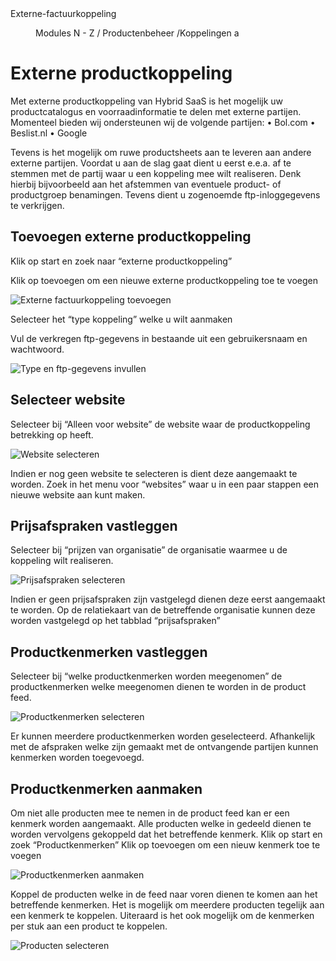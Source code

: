 <properties>
	<page>
		<title>Externe productkoppeling</title>
		<description>Externe-factuurkoppeling</description>
	</page>
	<menu>
		<position>Modules N - Z / Productenbeheer /Koppelingen</position>
		<title>Externe Product koppeling</title>
		<sort>a</sort>
	</menu>
</properties>

# Externe productkoppeling #
Met externe productkoppeling van Hybrid SaaS is het mogelijk uw productcatalogus en voorraadinformatie te delen met externe partijen. Momenteel bieden wij ondersteunen wij de volgende partijen: •	Bol.com
•	Beslist.nl
•	Google

Tevens is het mogelijk om ruwe productsheets aan te leveren aan andere externe partijen.
Voordat u aan de slag gaat dient u eerst e.e.a. af te stemmen met de partij waar u een koppeling mee wilt realiseren. Denk hierbij bijvoorbeeld aan het afstemmen van eventuele product- of productgroep benamingen. Tevens dient u zogenoemde ftp-inloggegevens te verkrijgen. 

## Toevoegen externe productkoppeling ##
Klik op start en zoek naar “externe productkoppeling”

Klik op toevoegen om een nieuwe externe productkoppeling toe te voegen

![Externe factuurkoppeling toevoegen](images/externe_productkoppeling_toevoegen.jpg)

Selecteer het “type koppeling” welke u wilt aanmaken

Vul de verkregen ftp-gegevens in bestaande uit een gebruikersnaam en wachtwoord.

![Type en ftp-gegevens invullen](images/type_FTP_gegevens.jpg)

## Selecteer website ##
Selecteer bij “Alleen voor website” de website waar de productkoppeling betrekking op heeft. 

![Website selecteren](images/website_selecteren.jpg)

<div class="info">
Indien er nog geen website te selecteren is dient deze aangemaakt te worden. Zoek in het menu voor “websites” waar u in een paar stappen een nieuwe website aan kunt maken.
</div>

## Prijsafspraken vastleggen ##
Selecteer bij “prijzen van organisatie” de organisatie waarmee u de koppeling wilt realiseren.

![Prijsafspraken selecteren](images/prijsafspraak_selecteren.jpg)

<div class="info">
Indien er geen prijsafspraken zijn vastgelegd dienen deze eerst aangemaakt te worden. Op de relatiekaart van de betreffende organisatie kunnen deze worden vastgelegd op het tabblad “prijsafspraken”
</div>

## Productkenmerken vastleggen ##

Selecteer bij “welke productkenmerken worden meegenomen” de productkenmerken welke meegenomen dienen te worden in de product feed.

![Productkenmerken selecteren](images/productkenmerken_selecteren.jpg)

<div class="info">
Er kunnen meerdere productkenmerken worden geselecteerd. Afhankelijk met de afspraken welke zijn gemaakt met de ontvangende partijen kunnen kenmerken worden toegevoegd.
</div>

## Productkenmerken aanmaken ##
Om niet alle producten mee te nemen in de product feed kan er een kenmerk worden aangemaakt. Alle producten welke in gedeeld dienen te worden vervolgens gekoppeld dat het betreffende kenmerk.
Klik op start en zoek “Productkenmerken” 
Klik op toevoegen om een nieuw kenmerk toe te voegen

![Productkenmerken aanmaken](images/kenmerken_aanmaken.jpg)

Koppel de producten welke in de feed naar voren dienen te komen aan het betreffende kenmerken. Het is mogelijk om meerdere producten tegelijk aan een kenmerk te koppelen. Uiteraard is het ook mogelijk om de kenmerken per stuk aan een product te koppelen.

![Producten selecteren](images/producten_selecteren.jpg)
